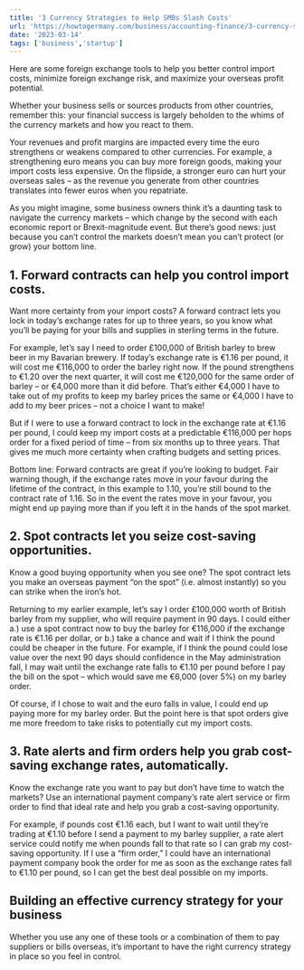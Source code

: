 ```yaml
---
title: '3 Currency Strategies to Help SMBs Slash Costs'
url: 'https://howtogermany.com/business/accounting-finance/3-currency-strategies-to-help-smbs-slash-costs/'
date: '2023-03-14'
tags: ['business','startup']
---
```


Here are some foreign exchange tools to help you better control import costs, minimize foreign exchange risk, and maximize your overseas profit potential.

Whether your business sells or sources products from other countries, remember this: your financial success is largely beholden to the whims of the currency markets and how you react to them.

Your revenues and profit margins are impacted every time the euro strengthens or weakens compared to other currencies. For example, a strengthening euro means you can buy more foreign goods, making your import costs less expensive. On the flipside, a stronger euro can hurt your overseas sales – as the revenue you generate from other countries translates into fewer euros when you repatriate.

As you might imagine, some business owners think it’s a daunting task to navigate the currency markets – which change by the second with each economic report or Brexit-magnitude event. But there’s good news: just because you can’t control the markets doesn’t mean you can’t protect (or grow) your bottom line.


## 1. Forward contracts can help you control import costs.

Want more certainty from your import costs? A forward contract lets you lock in today’s exchange rates for up to three years, so you know what you’ll be paying for your bills and supplies in sterling terms in the future.

For example, let’s say I need to order £100,000 of British barley to brew beer in my Bavarian brewery. If today’s exchange rate is €1.16 per pound, it will cost me €116,000 to order the barley right now. If the pound strengthens to €1.20 over the next quarter, it will cost me €120,000 for the same order of barley – or €4,000 more than it did before. That’s either €4,000 I have to take out of my profits to keep my barley prices the same or €4,000 I have to add to my beer prices – not a choice I want to make!

But if I were to use a forward contract to lock in the exchange rate at €1.16 per pound, I could keep my import costs at a predictable €116,000 per hops order for a fixed period of time – from six months up to three years. That gives me much more certainty when crafting budgets and setting prices.

Bottom line: Forward contracts are great if you’re looking to budget. Fair warning though, if the exchange rates move in your favour during the lifetime of the contract, in this example to 1.10, you’re still bound to the contract rate of 1.16. So in the event the rates move in your favour, you might end up paying more than if you left it in the hands of the spot market.

## 2. Spot contracts let you seize cost-saving opportunities.

Know a good buying opportunity when you see one? The spot contract lets you make an overseas payment “on the spot” (i.e. almost instantly) so you can strike when the iron’s hot.

Returning to my earlier example, let’s say I order £100,000 worth of British barley from my supplier, who will require payment in 90 days. I could either a.) use a spot contract now to buy the barley for €116,000 if the exchange rate is €1.16 per dollar, or b.) take a chance and wait if I think the pound could be cheaper in the future. For example, if I think the pound could lose value over the next 90 days should confidence in the May administration fall, I may wait until the exchange rate falls to €1.10 per pound before I pay the bill on the spot – which would save me €6,000 (over 5%) on my barley order.

Of course, if I chose to wait and the euro falls in value, I could end up paying more for my barley order. But the point here is that spot orders give me more freedom to take risks to potentially cut my import costs.

## 3. Rate alerts and firm orders help you grab cost-saving exchange rates, automatically.

Know the exchange rate you want to pay but don’t have time to watch the markets? Use an international payment company’s rate alert service or firm order to find that ideal rate and help you grab a cost-saving opportunity.

For example, if pounds cost €1.16 each, but I want to wait until they’re trading at €1.10 before I send a payment to my barley supplier, a rate alert service could notify me when pounds fall to that rate so I can grab my cost-saving opportunity. If I use a “firm order,” I could have an international payment company book the order for me as soon as the exchange rates fall to €1.10 per pound, so I can get the best deal possible on my imports.


## Building an effective currency strategy for your business

Whether you use any one of these tools or a combination of them to pay suppliers or bills overseas, it’s important to have the right currency strategy in place so you feel in control.